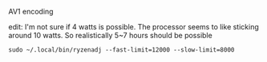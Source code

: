 AV1 encoding

edit: I'm not sure if 4 watts is possible. The processor seems to like sticking around 10 watts. So realistically 5~7 hours should be possible

    sudo ~/.local/bin/ryzenadj --fast-limit=12000 --slow-limit=8000
